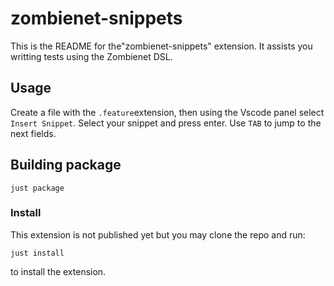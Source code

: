 # zombienet-snippets

This is the README for the"zombienet-snippets" extension. It assists you writting tests using the Zombienet DSL.
## Usage

Create a file with the `.feature`extension, then using the Vscode panel select `Insert Snippet`. Select your snippet and press enter.
Use `TAB` to jump to the next fields.

## Building package

```
just package
```

### Install

This extension is not published yet but you may clone the repo and run:
```
just install
```
to install the extension.
